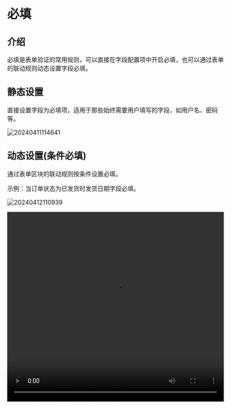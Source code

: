# 必填

## 介绍

必填是表单验证的常用规则，可以直接在字段配置项中开启必填，也可以通过表单的联动规则动态设置字段必填。

## 静态设置

直接设置字段为必填项，适用于那些始终需要用户填写的字段，如用户名、密码等。

![20240411114641](https://static-docs.nocobase.com/20240411114641.png)

## 动态设置(条件必填)

通过表单区块的联动规则按条件设置必填。

示例：当订单状态为已发货时发货日期字段必填。

![20240412110939](https://static-docs.nocobase.com/20240412110939.png)

<video width="100%" height="440" controls>
      <source src="https://static-docs.nocobase.com/20240417112915.mp4" type="video/mp4">
</video>
